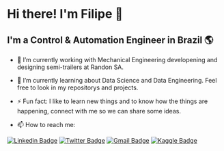 # Hi there! I'm Filipe 👋


## I'm a Control & Automation Engineer in Brazil 🌎

- 🔭 I’m currently working with Mechanical Engineering developening and designing semi-trailers at Randon SA.

- 🌱 I’m currently learning about Data Science and Data Engineering. Feel free to look in my repositorys and projects.

- ⚡ Fun fact: I like to learn new things and to know how the things are happening, connect with me so we can share some ideas.


- 📫 How to reach me:

[![Linkedin Badge](https://img.shields.io/badge/-LinkedIn-blue?style=for-the-badge&logo=Linkedin&logoColor=white&link=https:https://www.linkedin.com/in/filipe-macedo-968a01b7/)](https://www.linkedin.com/in/filipe-macedo-968a01b7/)
[![Twitter Badge](https://img.shields.io/badge/-Twitter-1ca0f1?style=for-the-badge&labelColor=1ca0f1&logo=twitter&logoColor=white&link=https://twitter.com/FilipeM37515414)](https://twitter.com/FilipeM37515414)
[![Gmail Badge](https://img.shields.io/badge/-Gmail-c14438?style=for-the-badge&logo=Gmail&logoColor=white&link=mailto:filipemacedomvj@gmail.com)](mailto:filipemacedomvj@gmail.com)
[![Kaggle Badge](https://img.shields.io/badge/-kaggle-blue?style=for-the-badge&logo=kaggle&logoColor=white&link=https://www.kaggle.com/filipechavesdemacedo)](https://www.kaggle.com/filipechavesdemacedo)
